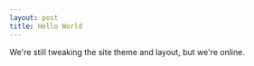 ```yaml
---
layout: post
title: Hello World
---
```


We're still tweaking the site theme and layout, but we're online.
